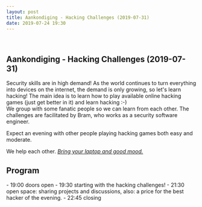 ```yaml
---
layout: post
title: Aankondiging - Hacking Challenges (2019-07-31)
date: 2019-07-24 19:30
---
```

<br />
<h2>Aankondiging - Hacking Challenges (2019-07-31)</h2>

Security skills are in high demand! As the world continues to turn everything into devices on the internet, the demand is only growing, so let's learn hacking! 
 The main idea is to learn how to play available online hacking games (just get better in it) and learn hacking :-)  
 We group with some fanatic people so we can learn from each other. The challenges are facilitated by Bram, who works as a security software engineer. 

Expect an evening with other people playing hacking games both easy and moderate. 

We help each other. <u><i> Bring your laptop and good mood.</i></u> 

<h2>Program</h2>
- 19:00 doors open
- 19:30 starting with the hacking challenges!
- 21:30 open space: sharing projects and discussions, also: a price for the best hacker of the evening. 
- 22:45 closing
